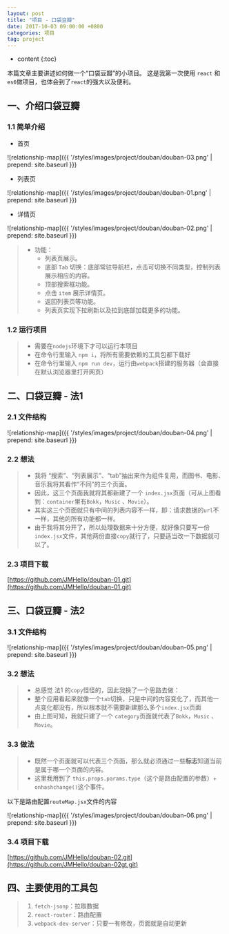 ```yaml
---
layout: post
title: "项目 - 口袋豆瓣"
date: 2017-10-03 09:00:00 +0800 
categories: 项目
tag: project
---
```

* content
{:toc}

本篇文章主要讲述如何做一个“口袋豆瓣”的小项目。
这是我第一次使用 `react` 和 `es6`做项目，也体会到了`react`的强大以及便利。

<!-- more -->

## 一、介绍口袋豆瓣

### 1.1 简单介绍

* 首页

![relationship-map]({{ '/styles/images/project/douban/douban-03.png' | prepend: site.baseurl }})

* 列表页

![relationship-map]({{ '/styles/images/project/douban/douban-01.png' | prepend: site.baseurl }})

* 详情页

![relationship-map]({{ '/styles/images/project/douban/douban-02.png' | prepend: site.baseurl }})

> * 功能：
>    * 列表页展示。
>    * 底部 `Tab` 切换：底部常驻导航栏，点击可切换不同类型，控制列表展示相应的内容。
>    * 顶部搜索框功能。
>    * 点击 `item` 展示详情页。
>    * 返回列表页等功能。
>    * 列表页实现下拉刷新以及拉到底部加载更多的功能。

### 1.2 运行项目

> * 需要在`nodejs`环境下才可以运行本项目
> * 在命令行里输入 `npm i`，将所有需要依赖的工具包都下载好
> * 在命令行里输入 `npm run dev`，运行由`webpack`搭建的服务器（会直接在默认浏览器里打开网页）

## 二、口袋豆瓣 - 法1

### 2.1 文件结构

![relationship-map]({{ '/styles/images/project/douban/douban-04.png' | prepend: site.baseurl }})

### 2.2 想法

> * 我将 “搜索”、“列表展示”、“tab”抽出来作为组件复用，而图书、电影、音乐我将其看作“不同”的三个页面。
> * 因此，这三个页面我就将其都新建了一个 `index.jsx`页面（可从上图看到：`container`里有`Bokk`，`Music` 、`Movie`）。
> * 其实这三个页面就只有中间的列表内容不一样，即：请求数据的`url`不一样，其他的所有功能都一样。
> * 由于我将其分开了，所以处理数据来十分方便，就好像只要写一份`index.jsx`文件，其他两份直接`copy`就行了，只要适当改一下数据就可以了。

### 2.3 项目下载

[https://github.com/JMHello/douban-01.git](https://github.com/JMHello/douban-01.git)

## 三、口袋豆瓣 - 法2

### 3.1 文件结构

![relationship-map]({{ '/styles/images/project/douban/douban-05.png' | prepend: site.baseurl }})

### 3.2 想法

> * 总感觉 法1 的`copy`怪怪的，因此我换了一个思路去做：
>  * 整个应用看起来就像一个`tab`切换，只是中间的内容变化了，而其他一点变化都没有，所以根本就不需要新建那么多个`index.jsx`页面
> * 由上图可知，我就只建了一个 `category`页面就代表了`Bokk`，`Music` 、`Movie`。

### 3.3 做法

> * 既然一个页面就可以代表三个页面，那么就必须通过一些**标志**知道当前是属于哪一个页面的内容。
> * 这里我用到了 `this.props.params.type`（这个是路由配置的参数）+ `onhashchange()`这个事件。

以下是路由配置`routeMap.jsx`文件的内容

![relationship-map]({{ '/styles/images/project/douban/douban-06.png' | prepend: site.baseurl }})

### 3.4 项目下载

[https://github.com/JMHello/douban-02.git](https://github.com/JMHello/douban-02gt.git)

## 四、主要使用的工具包

> 1. `fetch-jsonp`：拉取数据
> 2. `react-router`：路由配置
> 3. `webpack-dev-server`：只要一有修改，页面就是自动更新

